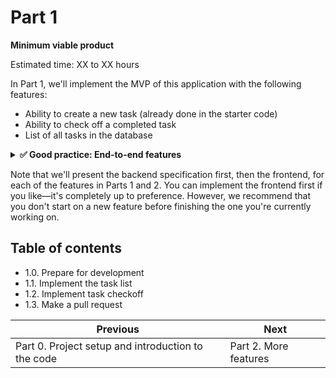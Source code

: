 # Part 1

**Minimum viable product**

Estimated time: XX to XX hours

In Part 1, we'll implement the MVP of this application with the following features:

- Ability to create a new task (already done in the starter code)
- Ability to check off a completed task
- List of all tasks in the database

<details>
<summary><strong>✅ Good practice: End-to-end features</strong></summary>

_In TSE, we recommend that developers build **end-to-end features**—that is, they build both the backend and frontend parts of a single feature such as "list of all tasks" instead of having one person build the backend and another build the frontend. We've found that when teams do the latter, they often find themselves rushing to connect everything up near the end of the quarter, and bugs often slip through. So, for each feature in this guide, we'll build both sides to help you think about features this way._

</details>

Note that we'll present the backend specification first, then the frontend, for each of the features in Parts 1 and 2. You can implement the frontend first if you like—it's completely up to preference. However, we recommend that you don't start on a new feature before finishing the one you're currently working on.

## Table of contents

- 1.0. Prepare for development
- 1.1. Implement the task list
- 1.2. Implement task checkoff
- 1.3. Make a pull request

| Previous                                           | Next                  |
| -------------------------------------------------- | --------------------- |
| Part 0. Project setup and introduction to the code | Part 2. More features |
